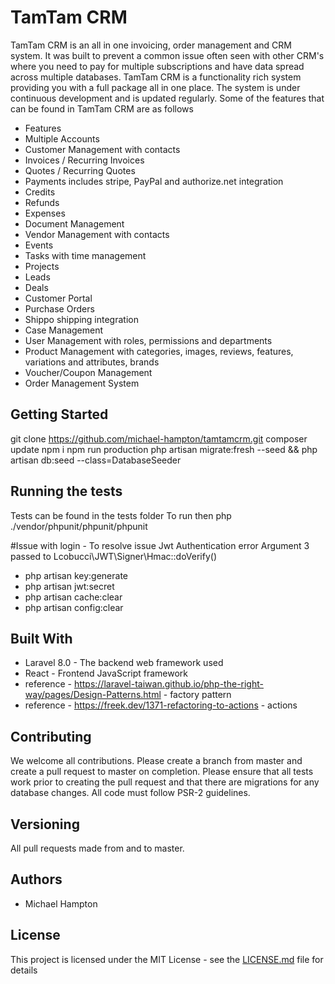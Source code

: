 # TamTam CRM

TamTam CRM is an all in one invoicing, order management and CRM system. It was built to prevent a common issue often seen with other CRM's where you need to pay for multiple subscriptions and have data spread across multiple databases. TamTam CRM is a functionality rich system providing you with a full package all in one place. The system is under continuous development and is updated regularly. Some of the features that can be found in TamTam CRM are as follows

* Features
* Multiple Accounts
* Customer Management with contacts
* Invoices / Recurring Invoices
* Quotes / Recurring Quotes
* Payments includes stripe, PayPal and authorize.net integration
* Credits
* Refunds
* Expenses
* Document Management 
* Vendor Management with contacts
* Events
* Tasks with time management
* Projects
* Leads
* Deals
* Customer Portal
* Purchase Orders
* Shippo shipping integration
* Case Management
* User Management with roles, permissions and departments
* Product Management with categories, images, reviews, features, variations and attributes, brands
* Voucher/Coupon Management
* Order Management System

## Getting Started

git clone https://github.com/michael-hampton/tamtamcrm.git
composer update
npm i
npm run production
php artisan migrate:fresh --seed && php artisan db:seed --class=DatabaseSeeder

## Running the tests

Tests can be found in the tests folder 
To run then php ./vendor/phpunit/phpunit/phpunit

#Issue with login - 
To resolve issue Jwt Authentication error Argument 3 passed to Lcobucci\JWT\Signer\Hmac::doVerify()
* php artisan key:generate
* php artisan jwt:secret
* php artisan cache:clear
* php artisan config:clear

## Built With

* Laravel 8.0 - The backend web framework used
* React - Frontend JavaScript framework
* reference - https://laravel-taiwan.github.io/php-the-right-way/pages/Design-Patterns.html - factory pattern
* reference - https://freek.dev/1371-refactoring-to-actions - actions

## Contributing

We welcome all contributions. Please create a branch from master and create a pull request to master on completion. 
Please ensure that all tests work prior to creating the pull request and that there are migrations for any database changes. 
All code must follow PSR-2 guidelines.

## Versioning

All pull requests made from and to master. 

## Authors

* Michael Hampton
## License

This project is licensed under the MIT License - see the [LICENSE.md](LICENSE.md) file for details
